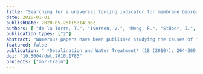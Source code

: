 ```yaml
---
title: "Searching for a universal fouling indicator for membrane bioreactors"
date: 2010-01-01
publishDate: 2020-05-25T15:14:06Z
authors: [ "de la Torre, T.", "Iversen, V.", "Meng, F.", "Stüber, J.", "Drews, A.", "Lesjean, B.", "Kraume, M." ]
publication_types: ["2"]
abstract: "Numerous papers have been published studying the causes of fouling in membrane bioreactors (MBRs) and searching for a universal fouling indicator. Unfortunately, as these studies were performed using various set-ups and operating conditions (different membranes, sludge retention time (SRT), hydraulic conditions and diverse feed wastewaters, etc.), the results in terms of fouling rates and the infl uence of individual parameters rarely match up. In order to obtain a signifi cant database of comparable results from different plants, an intensive monitoring campaign of four MBR systems started in 2007 in Berlin. In these units, 14 parameters were monitored on a weekly basis over 10 months to characterise the mixed liquor and the corresponding permeability, including the novel parameter transparent exopolymer particles (TEP), which represent a specially sticky fraction of the extracellular polymeric substances (EPS). By performing statistical analyses it was demonstrated that there is no unique fouling indicator, and origins of fouling must be searched in the combination of several parameters using multivariable analysis. Applying a multiple regression the critical fl ux values could be correlated with four parameters (temperature, nitrate, bound and soluble TEP) measured in the activated sludge for 95% of the data."
featured: false
publication: " *Desalination and Water Treatment* (18 (2010)): 264-269 [10.5004/dwt.2010.1783](https://doi.org/10.5004/dwt.2010.1783)"
doi: "10.5004/dwt.2010.1783"
projects: ["mbr-train"]
---
```


